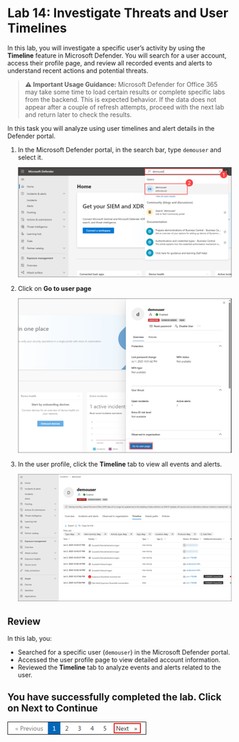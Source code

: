 # Lab 14: Investigate Threats and User Timelines 

In this lab, you will investigate a specific user’s activity by using the **Timeline** feature in Microsoft Defender. You will search for a user account, access their profile page, and review all recorded events and alerts to understand recent actions and potential threats.

> **⚠ Important Usage Guidance:** Microsoft Defender for Office 365 may take some time to load certain results or complete specific labs from the backend. This is expected behavior. If the data does not appear after a couple of refresh attempts, proceed with the next lab and return later to check the results.

In this task you will analyze using user timelines and alert details in the Defender portal.

1. In the Microsoft Defender portal, in the search bar, type `demouser` and select it.

   ![](./media/E1T3S1.png)

1. Click on **Go to user page**

   ![](./media/E1T3S2.png)

1. In the user profile, click the **Timeline** tab to view all events and alerts.

   ![](./media/E1T3S3.png)

## Review

In this lab, you:
- Searched for a specific user (`demouser`) in the Microsoft Defender portal.
- Accessed the user profile page to view detailed account information.
- Reviewed the **Timeline** tab to analyze events and alerts related to the user.

## You have successfully completed the lab. Click on Next to Continue

  ![Start Your Azure Journey](./media/rd_gs_1_9.png)
